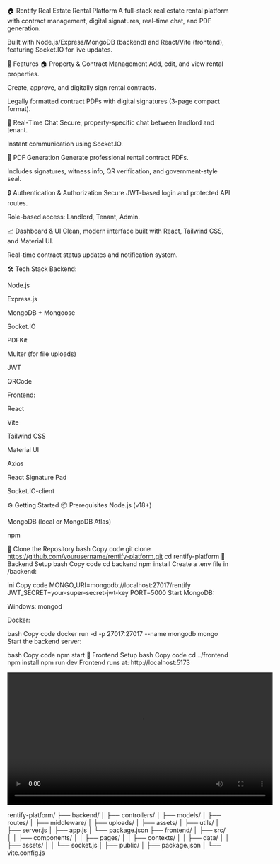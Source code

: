 🏠 Rentify Real Estate Rental Platform
A full-stack real estate rental platform with contract management, digital signatures, real-time chat, and PDF generation.

Built with Node.js/Express/MongoDB (backend) and React/Vite (frontend), featuring Socket.IO for live updates.

🚀 Features
🏠 Property & Contract Management
Add, edit, and view rental properties.

Create, approve, and digitally sign rental contracts.

Legally formatted contract PDFs with digital signatures (3-page compact format).

💬 Real-Time Chat
Secure, property-specific chat between landlord and tenant.

Instant communication using Socket.IO.

📄 PDF Generation
Generate professional rental contract PDFs.

Includes signatures, witness info, QR verification, and government-style seal.

🔒 Authentication & Authorization
Secure JWT-based login and protected API routes.

Role-based access: Landlord, Tenant, Admin.

📈 Dashboard & UI
Clean, modern interface built with React, Tailwind CSS, and Material UI.

Real-time contract status updates and notification system.

🛠 Tech Stack
Backend:

Node.js

Express.js

MongoDB + Mongoose

Socket.IO

PDFKit

Multer (for file uploads)

JWT

QRCode

Frontend:

React

Vite

Tailwind CSS

Material UI

Axios

React Signature Pad

Socket.IO-client

⚙️ Getting Started
📦 Prerequisites
Node.js (v18+)

MongoDB (local or MongoDB Atlas)

npm

🔁 Clone the Repository
bash
Copy code
git clone https://github.com/yourusername/rentify-platform.git
cd rentify-platform
🔧 Backend Setup
bash
Copy code
cd backend
npm install
Create a .env file in /backend:

ini
Copy code
MONGO_URI=mongodb://localhost:27017/rentify
JWT_SECRET=your-super-secret-jwt-key
PORT=5000
Start MongoDB:

Windows: mongod

Docker:

bash
Copy code
docker run -d -p 27017:27017 --name mongodb mongo
Start the backend server:

bash
Copy code
npm start
🎨 Frontend Setup
bash
Copy code
cd ../frontend
npm install
npm run dev
Frontend runs at: http://localhost:5173

<video src="RentifyContractDemo.mp4" controls width="600"></video>

rentify-platform/
├── backend/
│   ├── controllers/
│   ├── models/
│   ├── routes/
│   ├── middleware/
│   ├── uploads/
│   ├── assets/
│   ├── utils/
│   ├── server.js
│   ├── app.js
│   └── package.json
├── frontend/
│   ├── src/
│   │   ├── components/
│   │   ├── pages/
│   │   ├── contexts/
│   │   ├── data/
│   │   ├── assets/
│   │   └── socket.js
│   ├── public/
│   ├── package.json
│   └── vite.config.js

